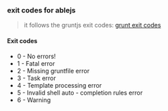 ### exit codes for ablejs

>it follows the gruntjs exit codes: [grunt exit codes](http://gruntjs.com/api/exit-codes)

#### Exit codes

* 0 - No errors! 
* 1 - Fatal error
* 2 - Missing gruntfile error
* 3 - Task error
* 4 - Template processing error
* 5 - Invalid shell auto - completion rules error
* 6 - Warning